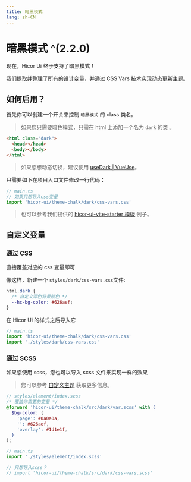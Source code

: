 ```yaml
---
title: 暗黑模式
lang: zh-CN
---
```


# 暗黑模式 ^(2.2.0)

现在，Hicor Ui 终于支持了暗黑模式！

我们提取并整理了所有的设计变量，并通过 CSS Vars 技术实现动态更新主题。

## 如何启用？

首先你可以创建一个开关来控制 `暗黑模式` 的 class 类名。

> 如果您只需要暗色模式，只需在 html 上添加一个名为 `dark` 的类 。

```html
<html class="dark">
  <head></head>
  <body></body>
</html>
```

> 如果您想动态切换，建议使用 [ useDark | VueUse](https://vueuse.org/core/useDark/)。

只需要如下在项目入口文件修改一行代码：

```ts
// main.ts
// 如果只想导入css变量
import 'hicor-ui/theme-chalk/dark/css-vars.css'
```

> 也可以参考我们提供的 [hicor-ui-vite-starter 模版](https://github.com/hicor-ui/hicor-ui-vite-starter) 例子。

## 自定义变量

### 通过 CSS

直接覆盖对应的 css 变量即可

像这样，新建一个 `styles/dark/css-vars.css`文件:

```css
html.dark {
  /* 自定义深色背景颜色 */
  --hc-bg-color: #626aef;
}
```

在 Hicor Ui 的样式之后导入它

```ts
// main.ts
import 'hicor-ui/theme-chalk/dark/css-vars.css'
import './styles/dark/css-vars.css'
```

### 通过 SCSS

如果您使用 scss，您也可以导入 scss 文件来实现一样的效果

> 您可以参考 [自定义主题](./theming.md) 获取更多信息。

```scss
// styles/element/index.scss
/* 覆盖你需要的变量 */
@forward 'hicor-ui/theme-chalk/src/dark/var.scss' with (
  $bg-color: (
    'page': #0a0a0a,
    '': #626aef,
    'overlay': #1d1e1f,
  )
);
```

```ts
// main.ts
import './styles/element/index.scss'

// 只想导入scss？
// import 'hicor-ui/theme-chalk/src/dark/css-vars.scss'
```
